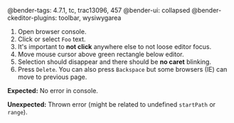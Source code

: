 @bender-tags: 4.7.1, tc, trac13096, 457
@bender-ui: collapsed
@bender-ckeditor-plugins: toolbar, wysiwygarea

1. Open browser console.
1. Click or select `Foo` text.
1. It's important to **not click** anywhere else to not loose editor focus.
1. Move mouse cursor above green rectangle below editor.
1. Selection should disappear and there should be **no caret** blinking.
1. Press `Delete`. You can also press `Backspace` but some browsers (IE) can move to previous page.

**Expected:** No error in console.

**Unexpected:** Thrown error (might be related to undefined `startPath` or `range`).
